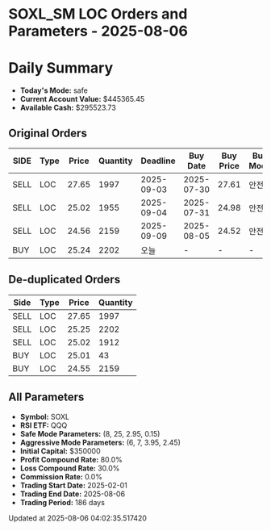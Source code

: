 # SOXL_SM LOC Orders and Parameters - 2025-08-06

# Daily Summary

- **Today's Mode:** safe
- **Current Account Value:** $445365.45
- **Available Cash:** $295523.73

## Original Orders

| SIDE | Type | Price | Quantity | Deadline | Buy Date | Buy Price | Buy Mode |
|------|------|-------|----------|----------|----------|-----------|----------|
| SELL | LOC | 27.65 | 1997 | 2025-09-03 | 2025-07-30 | 27.61 | 안전 |
| SELL | LOC | 25.02 | 1955 | 2025-09-04 | 2025-07-31 | 24.98 | 안전 |
| SELL | LOC | 24.56 | 2159 | 2025-09-09 | 2025-08-05 | 24.52 | 안전 |
| BUY | LOC | 25.24 | 2202 | 오늘 | - | - | - |

## De-duplicated Orders

| Side | Type | Price | Quantity |
|------|------|-------|----------|
| SELL | LOC | 27.65 | 1997 |
| SELL | LOC | 25.25 | 2202 |
| SELL | LOC | 25.02 | 1912 |
| BUY | LOC | 25.01 | 43 |
| BUY | LOC | 24.55 | 2159 |

## All Parameters

- **Symbol:** SOXL
- **RSI ETF:** QQQ
- **Safe Mode Parameters:** (8, 25, 2.95, 0.15)
- **Aggressive Mode Parameters:** (6, 7, 3.95, 2.45)
- **Initial Capital:** $350000
- **Profit Compound Rate:** 80.0%
- **Loss Compound Rate:** 30.0%
- **Commission Rate:** 0.0%
- **Trading Start Date:** 2025-02-01
- **Trading End Date:** 2025-08-06
- **Trading Period:** 186 days

Updated at 2025-08-06 04:02:35.517420
